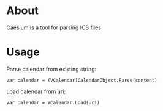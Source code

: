 # About

Caesium is a tool for parsing ICS files

# Usage

Parse calendar from existing string:

`
var calendar = (VCalendar)CalendarObject.Parse(content)
`

Load calendar from uri:

`
var calendar = VCalendar.Load(uri)
`
